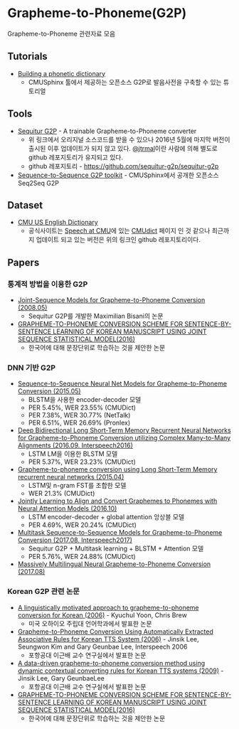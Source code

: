 # Grapheme-to-Phoneme(G2P)
Grapheme-to-Phoneme 관련자료 모음

## Tutorials
* [Building a phonetic dictionary](https://cmusphinx.github.io/wiki/tutorialdict/)
  * CMUSphinx 툴에서 제공하는 오픈소스 G2P로 발음사전을 구축할 수 있는 튜토리얼 
## Tools
* [Sequitur G2P](http://www-i6.informatik.rwth-aachen.de/web/Software/g2p.html) - A trainable Grapheme-to-Phoneme converter
  * 위 링크에서 오리지널 소스코드를 받을 수 있으나 2016년 5월에 마지막 버전이 출시된 이후 업데이트가 되지 않고 있다. [@jtrmal](https://github.com/jtrmal)이란 사람에 의해 별도로 github 레포지토리가 유지되고 있다. 
  * github 레포지토리 - https://github.com/sequitur-g2p/sequitur-g2p
* [Sequence-to-Sequence G2P toolkit](https://github.com/cmusphinx/g2p-seq2seq) - CMUSphinx에서 공개한 오픈소스 Seq2Seq G2P

## Dataset
* [CMU US English Dictionary](https://github.com/cmusphinx/cmudict)
  * 공식사이트는 [Speech at CMU](http://www.speech.cs.cmu.edu/)에 있는 [CMUdict](http://www.speech.cs.cmu.edu/cgi-bin/cmudict) 페이지 인 것 같으나 최근까지 업데이트 되고 있는 버전은 위의 링크인 github 레포지토리이다.

## Papers
### 통계적 방법을 이용한 G2P
* [Joint-Sequence Models for Grapheme-to-Phoneme Conversion (2008.05)](https://www.sciencedirect.com/science/article/pii/S0167639308000046?via%3Dihub)
  * Sequitur G2P를 개발한 Maximilian Bisani의 논문
* [GRAPHEME-TO-PHONEME CONVERSION SCHEME FOR SENTENCE-BY-SENTENCE LEARNING OF KOREAN MANUSCRIPT USING JOINT SEQUENCE STATISTICAL MODEL(2016)](http://troindia.in/journal/ijcesr/vol3iss7part2/88-91.pdf)
  * 한국어에 대해 문장단위로 학습하는 것을 제안한 논문

### DNN 기반 G2P
* [Sequence-to-Sequence Neural Net Models for Grapheme-to-Phoneme Conversion (2015.05)](https://arxiv.org/abs/1506.00196)
  * BLSTM을 사용한 encoder-decoder 모델
  * PER 5.45%, WER 23.55% (CMUDict)
  * PER 7.38%, WER 30.77% (NetTalk)
  * PER 6.51%, WER 26.69% (Pronlex)
* [Deep Bidirectional Long Short-Term Memory Recurrent Neural Networks for Grapheme-to-Phoneme Conversion utilizing Complex Many-to-Many Alignments (2016.09. Interspeech2016)](https://www.isca-speech.org/archive/Interspeech_2016/pdfs/1229.PDF)
  * LSTM LM을 이용한 BLSTM 모델
  * PER 5.37%, WER 23.23% (CMUDict)
* [Grapheme-to-phoneme conversion using Long Short-Term Memory recurrent neural networks (2015.04)](https://static.googleusercontent.com/media/research.google.com/ko//pubs/archive/43264.pdf)
  * LSTM및 n-gram FST를 조합한 모델
  * WER 21.3% (CMUDict)
* [Jointly Learning to Align and Convert Graphemes to Phonemes with Neural Attention Models (2016.10)](https://arxiv.org/abs/1610.06540)
  * LSTM encoder-decoder + global attention 앙상블 모델
  * PER 4.69%, WER 20.24% (CMUDict)
* [Multitask Sequence-to-Sequence Models for Grapheme-to-Phoneme Conversion (2017.08.  Interspeech2017)](http://www.isca-speech.org/archive/Interspeech_2017/pdfs/1436.PDF)
  * Sequitur G2P + Multitask learning + BLSTM + Attention 모델 
  * PER 5.76%, WER 24.88% (CMUDict)
* [Massively Multilingual Neural Grapheme-to-Phoneme Conversion (2017.08)](https://arxiv.org/abs/1708.01464)

### Korean G2P 관련 논문
* [A linguistically motivated approach to grapheme-to-phoneme conversion for Korean (2006)](https://www.sciencedirect.com/science/article/pii/S0885230805000239) - Kyuchul Yoon, Chris Brew
  * 미국 오하이오 주립대 언어학과에서 발표한 논문
* [Grapheme-to-Phoneme Conversion Using Automatically Extracted Associative Rules for Korean TTS System (2006)](https://www.isca-speech.org/archive/archive_papers/interspeech_2006/i06_1405.pdf) - Jinsik Lee, Seungwon Kim and Gary Geunbae Lee, Interspeech 2006
  * 포항공대 이근배 교수 연구실에서 발표한 논문
* [A data-driven grapheme-to-phoneme conversion method using dynamic contextual converting rules for Korean TTS systems (2009)](https://www.sciencedirect.com/science/article/pii/S0885230809000023) - Jinsik Lee, Gary GeunbaeLee
  * 포항공대 이근배 교수 연구실에서 발표한 논문
* [GRAPHEME-TO-PHONEME CONVERSION SCHEME FOR SENTENCE-BY-SENTENCE LEARNING OF KOREAN MANUSCRIPT USING JOINT SEQUENCE STATISTICAL MODEL(2016)](http://troindia.in/journal/ijcesr/vol3iss7part2/88-91.pdf)
  * 한국어에 대해 문장단위로 학습하는 것을 제안한 논문
  
